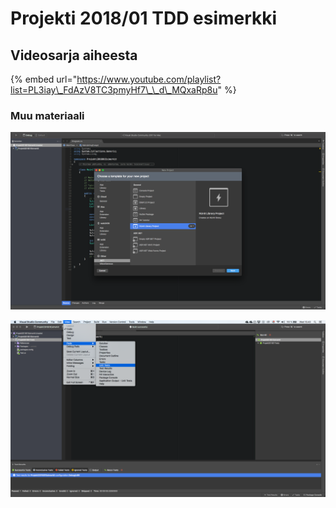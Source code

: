 # Projekti 2018/01 TDD esimerkki

## Videosarja aiheesta

{% embed url="https://www.youtube.com/playlist?list=PL3iay\_FdAzV8TC3pmyHf7\_\_d\_MQxaRp8u" %}

### Muu materiaali

![Projektin lis&#xE4;&#xE4;minen Solutioniin](.gitbook/assets/screen-shot-2018-10-17-at-10.38.53.png)

![Testausikkunan \(Pads\) avaaminen](.gitbook/assets/screen-shot-2018-10-17-at-10.40.30.png)

  


